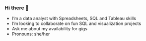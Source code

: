 ### Hi there 👋


- I’m a data analyst with Spreadsheets, SQL and Tableau skills
- I’m looking to collaborate on fun SQL and visualization projects
- Ask me about my availability for gigs
- Pronouns: she/her

